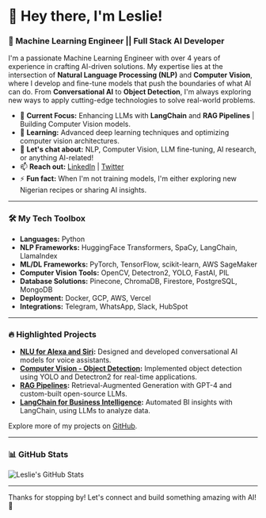 # 👋 Hey there, I'm Leslie!

### 🚀 Machine Learning Engineer || Full Stack AI Developer

I'm a passionate Machine Learning Engineer with over 4 years of experience in crafting AI-driven solutions. My expertise lies at the intersection of **Natural Language Processing (NLP)** and **Computer Vision**, where I develop and fine-tune models that push the boundaries of what AI can do. From **Conversational AI** to **Object Detection**, I'm always exploring new ways to apply cutting-edge technologies to solve real-world problems.

- 🔭 **Current Focus:** Enhancing LLMs with **LangChain** and **RAG Pipelines** | Building Computer Vision models.
- 🌱 **Learning:** Advanced deep learning techniques and optimizing computer vision architectures.
- 💬 **Let's chat about:** NLP, Computer Vision, LLM fine-tuning, AI research, or anything AI-related!
- 📫 **Reach out:** [LinkedIn](https://www.linkedin.com/in/lesliekperegbeyi) | [Twitter](https://twitter.com/Ayirikperegbeyi)
- ⚡ **Fun fact:** When I'm not training models, I'm either exploring new Nigerian recipes or sharing AI insights.

---

### 🛠️ My Tech Toolbox
- **Languages:** Python
- **NLP Frameworks:** HuggingFace Transformers, SpaCy, LangChain, LlamaIndex
- **ML/DL Frameworks:** PyTorch, TensorFlow, scikit-learn, AWS SageMaker
- **Computer Vision Tools:** OpenCV, Detectron2, YOLO, FastAI, PIL
- **Database Solutions:** Pinecone, ChromaDB, Firestore, PostgreSQL, MongoDB
- **Deployment:** Docker, GCP, AWS, Vercel
- **Integrations:** Telegram, WhatsApp, Slack, HubSpot

---

### 🔥 Highlighted Projects
- **[NLU for Alexa and Siri](https://github.com/Ayirileslie/NLU-projects):** Designed and developed conversational AI models for voice assistants.
- **[Computer Vision - Object Detection](https://github.com/Ayirileslie/CV-object-detection):** Implemented object detection using YOLO and Detectron2 for real-time applications.
- **[RAG Pipelines](https://github.com/Ayirileslie/RAG-pipelines):** Retrieval-Augmented Generation with GPT-4 and custom-built open-source LLMs.
- **[LangChain for Business Intelligence](https://github.com/Ayirileslie/langchain-BI):** Automated BI insights with LangChain, using LLMs to analyze data.

Explore more of my projects on [GitHub](https://github.com/Ayirileslie).

---

### 📊 GitHub Stats
![Leslie's GitHub Stats](https://github-readme-stats.vercel.app/api?username=Ayirileslie&show_icons=true&theme=radical&count_private=true)


---

Thanks for stopping by! Let's connect and build something amazing with AI! 🚀

